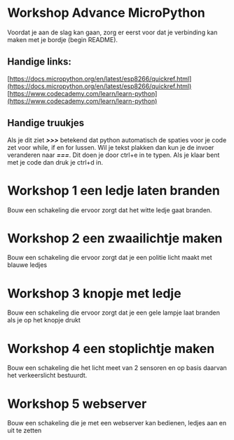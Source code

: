 # Workshop Advance MicroPython

Voordat je aan de slag kan gaan, zorg er eerst voor dat je verbinding kan maken met je bordje (begin README).

## Handige links:

[https://docs.micropython.org/en/latest/esp8266/quickref.html](https://docs.micropython.org/en/latest/esp8266/quickref.html)
[https://www.codecademy.com/learn/learn-python](https://www.codecademy.com/learn/learn-python)

## Handige truukjes

Als je dit ziet ***>>>*** betekend dat python automatisch de spaties voor je code zet voor while, if en for lussen. Wil je tekst plakken dan kun je de invoer veranderen naar ***===***. Dit doen je door ctrl+e in te typen. Als je klaar bent met je code dan druk je ctrl+d in.

# Workshop 1 een ledje laten branden
Bouw een schakeling die ervoor zorgt dat het witte ledje gaat branden.

# Workshop 2 een zwaailichtje maken
Bouw een schakeling die ervoor zorgt dat je een politie licht maakt met blauwe ledjes

# Workshop 3 knopje met ledje
Bouw een schakeling die ervoor zorgt dat je een gele lampje laat branden als je op het knopje drukt

# Workshop 4 een stoplichtje maken
Bouw een schakeling die het licht meet van 2 sensoren en op basis daarvan het verkeerslicht bestuurdt.

# Workshop 5 webserver
Bouw een schakeling die je met een webserver kan bedienen, ledjes aan en uit te zetten
